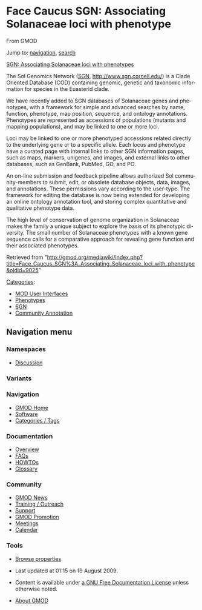 <div id="mw-page-base" class="noprint">

</div>

<div id="mw-head-base" class="noprint">

</div>

<div id="content" class="mw-body" role="main">

<span id="top"></span>

<div id="mw-js-message" style="display:none;">

</div>



# <span dir="auto">Face Caucus SGN: Associating Solanaceae loci with phenotype</span>

<div id="bodyContent">

<div id="siteSub">

From GMOD

</div>

<div id="contentSub">

</div>

<div id="jump-to-nav" class="mw-jump">

Jump to: [navigation](#mw-navigation), [search](#p-search)

</div>

<div id="mw-content-text" class="mw-content-ltr" lang="en" dir="ltr">

<a href="../mediawiki/images/f/f4/Mod-face-07jan-SGN.pdf"
class="internal" title="Mod-face-07jan-SGN.pdf">SGN: Associating
Solanaceae loci with phenotypes</a>

The Sol Genomics Network ([SGN](Category%3ASGN "Category%3ASGN"),
<a href="http://www.sgn.cornell.edu/" class="external free"
rel="nofollow">http://www.sgn.cornell.edu/</a>) is a Clade Oriented
Database (COD) containing genomic, genetic and taxonomic information for
species in the Euasterid clade.

We have recently added to SGN databases of Solanaceae genes and
phenotypes, with a framework for simple and advanced searches by name,
function, phenotype, map position, sequence, and ontology annotations.
Phenotypes are represented as accessions of populations (mutants and
mapping populations), and may be linked to one or more loci.

Loci may be linked to one or more phenotyped accessions related directly
to the underlying gene or to a specific allele. Each locus and phenotype
have a curated page with internal links to other SGN information pages,
such as maps, markers, unigenes, and images, and external links to other
databases, such as GenBank, PubMed, GO, and PO.

An on-line submission and feedback pipeline allows authorized Sol
community-members to submit, edit, or obsolete database objects, data,
images, and annotations. These permissions vary according to the
user-type. The framework for editing the database is now being extended
for developing an online ontology annotation tool, and storing complex
quantitative and qualitative phenotype data.

The high level of conservation of genome organization in Solanaceae
makes the family a unique subject to explore the basis of its phenotypic
diversity. The small number of Solanaceae phenotypes with a known gene
sequence calls for a comparative approach for revealing gene function
and their associated phenotypes.

</div>

<div class="printfooter">

Retrieved from
"<http://gmod.org/mediawiki/index.php?title=Face_Caucus_SGN%3A_Associating_Solanaceae_loci_with_phenotype&oldid=9025>"

</div>

<div id="catlinks" class="catlinks">

<div id="mw-normal-catlinks" class="mw-normal-catlinks">

[Categories](Special%3ACategories "Special%3ACategories"):

- [MOD User
  Interfaces](Category%3AMOD_User_Interfaces "Category%3AMOD User Interfaces")
- [Phenotypes](Category%3APhenotypes "Category%3APhenotypes")
- [SGN](Category%3ASGN "Category%3ASGN")
- [Community
  Annotation](Category%3ACommunity_Annotation "Category%3ACommunity Annotation")

</div>

</div>

<div class="visualClear">

</div>

</div>

</div>

<div id="mw-navigation">

## Navigation menu

<div id="mw-head">



<div id="left-navigation">

<div id="p-namespaces" class="vectorTabs" role="navigation"
aria-labelledby="p-namespaces-label">

### Namespaces


- <span id="ca-talk"><a
  href="http://gmod.org/mediawiki/index.php?title=Talk:Face_Caucus_SGN%3A_Associating_Solanaceae_loci_with_phenotype&amp;action=edit&amp;redlink=1"
  accesskey="t"
  title="Discussion about the content page [t]">Discussion</a></span>

</div>

<div id="p-variants" class="vectorMenu emptyPortlet" role="navigation"
aria-labelledby="p-variants-label">

### 

### Variants[](#)

<div class="menu">

</div>

</div>

</div>





</div>

</div>

</div>

<div id="mw-panel">

<div id="p-logo" role="banner">

<a href="Main_Page"
style="background-image: url(../images/GMOD-cogs.png);"
title="Visit the main page"></a>

</div>

<div id="p-Navigation" class="portal" role="navigation"
aria-labelledby="p-Navigation-label">

### Navigation

<div class="body">

- <span id="n-GMOD-Home">[GMOD Home](Main_Page)</span>
- <span id="n-Software">[Software](GMOD_Components)</span>
- <span id="n-Categories-.2F-Tags">[Categories /
  Tags](Categories)</span>

</div>

</div>

<div id="p-Documentation" class="portal" role="navigation"
aria-labelledby="p-Documentation-label">

### Documentation

<div class="body">

- <span id="n-Overview">[Overview](Overview)</span>
- <span id="n-FAQs">[FAQs](Category%3AFAQ)</span>
- <span id="n-HOWTOs">[HOWTOs](Category%3AHOWTO)</span>
- <span id="n-Glossary">[Glossary](Glossary)</span>

</div>

</div>

<div id="p-Community" class="portal" role="navigation"
aria-labelledby="p-Community-label">

### Community

<div class="body">

- <span id="n-GMOD-News">[GMOD News](GMOD_News)</span>
- <span id="n-Training-.2F-Outreach">[Training /
  Outreach](Training_and_Outreach)</span>
- <span id="n-Support">[Support](Support)</span>
- <span id="n-GMOD-Promotion">[GMOD Promotion](GMOD_Promotion)</span>
- <span id="n-Meetings">[Meetings](Meetings)</span>
- <span id="n-Calendar">[Calendar](Calendar)</span>

</div>

</div>

<div id="p-tb" class="portal" role="navigation"
aria-labelledby="p-tb-label">

### Tools

<div class="body">


- <span id="t-smwbrowselink"><a
  href="Special%3ABrowse/Face_Caucus_SGN%3A_Associating_Solanaceae_loci_with_phenotype"
  rel="smw-browse">Browse properties</a></span>


</div>

</div>

</div>

</div>

<div id="footer" role="contentinfo">

- <span id="footer-info-lastmod">Last updated at 01:15 on 19 August
  2009.</span>
<!-- - <span id="footer-info-viewcount">16,015 page views.</span> -->
- <span id="footer-info-copyright">Content is available under
  <a href="http://www.gnu.org/licenses/fdl-1.3.html" class="external"
  rel="nofollow">a GNU Free Documentation License</a> unless otherwise
  noted.</span>

<!-- -->

- <span id="footer-places-about">[About
  GMOD](GMOD%3AAbout "GMOD%3AAbout")</span>

<!-- -->






</div>
